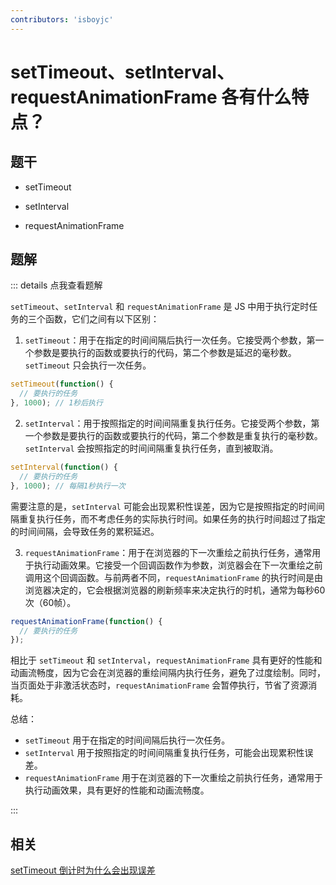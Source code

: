 ```yaml
---
contributors: 'isboyjc'
---
```


# setTimeout、setInterval、requestAnimationFrame 各有什么特点？

## 题干

- setTimeout

- setInterval

- requestAnimationFrame



## 题解

::: details 点我查看题解

`setTimeout`、`setInterval` 和 `requestAnimationFrame` 是 JS 中用于执行定时任务的三个函数，它们之间有以下区别：

1. `setTimeout`：用于在指定的时间间隔后执行一次任务。它接受两个参数，第一个参数是要执行的函数或要执行的代码，第二个参数是延迟的毫秒数。`setTimeout` 只会执行一次任务。

```javascript
setTimeout(function() {
  // 要执行的任务
}, 1000); // 1秒后执行
```

2. `setInterval`：用于按照指定的时间间隔重复执行任务。它接受两个参数，第一个参数是要执行的函数或要执行的代码，第二个参数是重复执行的毫秒数。`setInterval` 会按照指定的时间间隔重复执行任务，直到被取消。

```javascript
setInterval(function() {
  // 要执行的任务
}, 1000); // 每隔1秒执行一次
```

需要注意的是，`setInterval` 可能会出现累积性误差，因为它是按照指定的时间间隔重复执行任务，而不考虑任务的实际执行时间。如果任务的执行时间超过了指定的时间间隔，会导致任务的累积延迟。

3. `requestAnimationFrame`：用于在浏览器的下一次重绘之前执行任务，通常用于执行动画效果。它接受一个回调函数作为参数，浏览器会在下一次重绘之前调用这个回调函数。与前两者不同，`requestAnimationFrame` 的执行时间是由浏览器决定的，它会根据浏览器的刷新频率来决定执行的时机，通常为每秒60次（60帧）。

```javascript
requestAnimationFrame(function() {
  // 要执行的任务
});
```

相比于 `setTimeout` 和 `setInterval`，`requestAnimationFrame` 具有更好的性能和动画流畅度，因为它会在浏览器的重绘间隔内执行任务，避免了过度绘制。同时，当页面处于非激活状态时，`requestAnimationFrame` 会暂停执行，节省了资源消耗。

总结：
- `setTimeout` 用于在指定的时间间隔后执行一次任务。
- `setInterval` 用于按照指定的时间间隔重复执行任务，可能会出现累积性误差。
- `requestAnimationFrame` 用于在浏览器的下一次重绘之前执行任务，通常用于执行动画效果，具有更好的性能和动画流畅度。

:::

## 相关

[setTimeout 倒计时为什么会出现误差](./110080_settimeout_error.md)